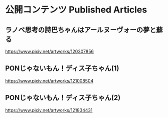 # 公開コンテンツ Published Articles

## ラノベ思考の詩巴ちゃんはアールヌーヴォーの夢と蘇る
https://www.pixiv.net/artworks/120307856

## PONじゃないもん！ディス子ちゃん(1)
https://www.pixiv.net/artworks/121008504

## PONじゃないもん！ディス子ちゃん(2)
https://www.pixiv.net/artworks/121834431